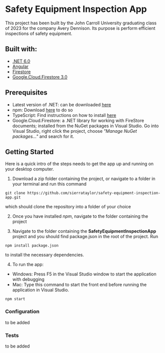 # Safety Equipment Inspection App

This project has been built by the John Carroll University graduating class of 2023 for the company Avery Dennison. Its purpose is perform efficient inspections of safety equipment.

## Built with:
- [.NET 6.0](https://dotnet.microsoft.com/en-us/download/dotnet/6.0)
- [Angular](https://angular.io/docs)
- [Firestore](https://firebase.google.com/support/releases)
- [Google.Cloud.Firestore 3.0](https://cloud.google.com/dotnet/docs/reference/Google.Cloud.Firestore/latest) 

## Prerequisites

- Latest version of .NET: can be downloaded [here](https://dotnet.microsoft.com/en-us/download)
- npm: Download [here](https://docs.npmjs.com/downloading-and-installing-node-js-and-npm) to do so
- TypeScript: Find instructions on how to install [here](https://www.typescriptlang.org/download)
- Google.Cloud.Firestore: a .NET library for working with FireStore documents; installed from the NuGet packages in Visual Studio. Go into Visual Studio, right click the project, choose *"Manage NuGet packages..."* and search for it.

## Getting Started

Here is a quick intro of the steps needs to get the app up and running on your desktop computer.

1. Download a zip folder containing the project, or navigate to a folder in your terminal and run this command
```
git clone https://github.com/sierrataylor/safety-equipment-inspection-app.git
```
which should clone the repository into a folder of your choice

2. Once you have installed *npm*, navigate to the folder containing the project 

3. Navigate to the folder containing the **SafetyEquipmentInspectionApp** project and you should find package.json in the root of the project. Run 
```
npm install package.json
```
to install the necessary dependencies.

4. To run the app:
 - Windows: Press F5 in the Visual Studio window to start the application with debugging
 - Mac: Type this command to start the front end before running the application in Visual Studio.
 ```
 npm start
 ```
 
 ### Configuration
 to be added
 
 ### Tests
 to be added